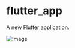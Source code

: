# flutter_app

A new Flutter application.

![image](https://user-images.githubusercontent.com/58860660/110106326-c31d9780-7dd3-11eb-9703-baef9dedf2c5.png)

